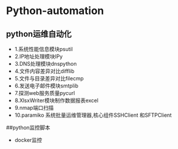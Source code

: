 # Python-automation

## python运维自动化
 * 1.系统性能信息模块psutil
 * 2.IP地址处理模块IPy
 * 3.DNS处理模块dnspython
 * 4.文件内容差异对比difflib
 * 5.文件与目录差异对比filecmp
 * 6.发送电子邮件模块smtplib
 * 7.探测web服务质量pycurl
 * 8.XlsxWriter模块制作数据报表excel
 * 9.nmap端口扫描
 * 10.paramiko 系统批量运维管理器,核心组件SSHClient 和SFTPClient

##python监控脚本
 * docker监控

